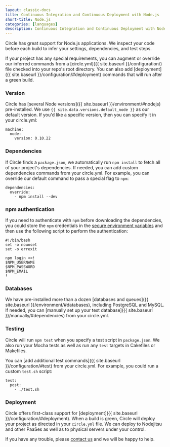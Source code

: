 ```yaml
---
layout: classic-docs
title: Continuous Integration and Continuous Deployment with Node.js
short-title: Node.js
categories: [languages]
description: Continuous Integration and Continuous Deployment with Node.js
---
```


Circle has great support for Node.js applications.
We inspect your code before each build to infer your settings, dependencies, and test steps.

If your project has any special requirements, you can augment or override our
inferred commands from a [circle.yml]({{ site.baseurl }}/configuration/)
file checked into your repo's root directory. You can also add [deployment]({{ site.baseurl }}/configuration/#deployment)
commands that will run after a green build.

### Version

Circle has [several Node versions]({{ site.baseurl }}/environment/#nodejs)
pre-installed.
We use `{{ site.data.versions.default_node }}`
as our default version. If you'd like a specific version, then you can specify it in your circle.yml:

```
machine:
  node:
    version: 0.10.22
```

### Dependencies

If Circle finds a `package.json`, we automatically run `npm install` to fetch
all of your project's dependencies.
If needed, you can add custom dependencies commands from your circle.yml.
For example, you can override our default command to pass a special flag to `npm`:

```
dependencies:
  override:
    - npm install --dev
```

### npm authentication

If you need to authenticate with `npm` before downloading the
dependencies, you could store the `npm` credentials in the
[secure environment
variables](https://circleci.com/docs/environment-variables/#setting-environment-variables-for-all-commands-without-adding-them-to-git)
and then use the following script to perform the authentication:

```
#!/bin/bash
set -o nounset
set -o errexit

npm login <<!
$NPM_USERNAME
$NPM_PASSWORD
$NPM_EMAIL
!
```

### Databases

We have pre-installed more than a dozen [databases and queues]({{ site.baseurl }}/environment/#databases),
including PostgreSQL and MySQL. If needed, you can
[manually set up your test database]({{ site.baseurl }}/manually/#dependencies) from your circle.yml.

### Testing

Circle will run `npm test` when you specify a test script in `package.json`.
We also run your Mocha tests as well as run any `test` targets in Cakefiles or Makefiles.

You can [add additional test commands]({{ site.baseurl }}/configuration/#test)
from your circle.yml. For example, you could run a custom `test.sh` script:

```
test:
  post:
    - ./test.sh
```

### Deployment

Circle offers first-class support for [deployment]({{ site.baseurl }}/configuration/#deployment).
When a build is green, Circle will deploy your project as directed
in your `circle.yml` file.
We can deploy to Nodejitsu and other PaaSes as well as to
physical servers under your control.

If you have any trouble, please [contact us](mailto:sayhi@circleci.com)
and we will be happy to help.
